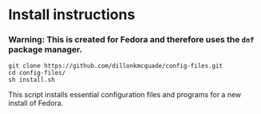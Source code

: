 # Install instructions

### Warning: This is created for Fedora and therefore uses the `dnf` package manager.

``` 
git clone https://github.com/dillonkmcquade/config-files.git
cd config-files/
sh install.sh
```

This script installs essential configuration files and programs for a new install of Fedora.





